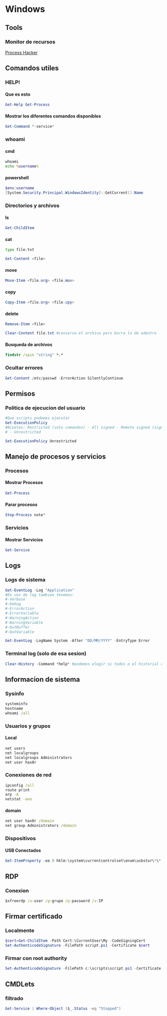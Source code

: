 # Windows

## Tools

### Monitor de recursos

[Process Hacker](https://processhacker.sourceforge.io/)

## Comandos utiles

### HELP!

#### Que es esto

```powershell
Get-Help Get-Process
```

#### Mostrar los diferentes comandos disponibles

```powershell
Get-Command *-service*
```

### whoami

#### cmd

```cmd
whoami
echo %username%
```

#### powershell

```powershell
$env:username
[System.Security.Principal.WindowsIdentity]::GetCurrent().Name
```

### Directorios y archivos

#### ls

```powershell
Get-ChildItem
```

#### cat

```cmd
type file.txt
```

```powershell
Get-Content <file>
```

#### move 

```powershell
Move-Item <file.org> <file.mov>
```

#### copy

```powershell
Copy-Item <file.org> <file.cpy>
```

#### delete

```powershell
Remove-Item <file>
```

```powershell
Clear-Content file.txt #conserva el archivo pero borra lo de adentro
```

#### Busqueda de archivos

```cmd
findstr /spin "string" *.* 
```

### Ocultar errores

```powershell
Get-Content /etc/passwd -ErrorAction SilentlyContinue
```

## Permisos

### Politica de ejecucion del usuario

```powershell
#Que scripts podemos ejecutar
Get-ExecutionPolicy
#Niveles: Restricted (solo comandos) - All signed - Remote signed (signed+local script)
# - Unrestricted

Set-ExecutionPolicy Unrestricted
```

## Manejo de procesos y servicios

### Procesos

#### Mostrar Procesos

```powershell
Get-Process
```

#### Parar procesos

```powershell
Stop-Process note*
```

### Servicios

#### Mostrar Servicios

```powershell
Get-Service
```

## Logs

### Logs de sistema

```powershell
Get-EventLog -Log "Application"
#En vez de log tambien tenemos:
#-Verbose
#-Debug
#-ErrorAction
#-ErrorVariable
#-WarningAction
#-WarningVariable
#-OutBuffer
#-OutVariable

Get-EventLog -LogName System -After "DD/MM/YYYY" -EntryType Error
```

### Terminal log (solo de esa sesion)

```powershell
Clear-History -Command *help* #podemos elegir si todos o el historial de ciertos comandos
```

## Informacion de sistema

### Sysinfo

```cmd
systeminfo
hostname
whoami /all
```

### Usuarios y grupos

#### Local

```cmd
net users
net localgroups
net localgroups Administrators
net user hax0r
```

### Conexiones de red

```cmd
ipconfig /all
route print
arp -A
netstat -ano
```

#### domain

```cmd
net user hax0r /domain
net group Administrators /domain
```

### Dispositivos

#### USB Conectados

```powershell
Get-ItemProperty -ea 0 hklm:\system\currentcontrolset\enum\usbstor\*\* | select FriendlyName, PSChildName	
```

## RDP

### Conexion

```cmd
$xfreerdp /u:user /g:grupo /p:password /v:IP
```

## Firmar certificado

### Localmente

```powershell
$cert=Get-ChildItem -Path Cert:\CurrentUser\My -CodeSigningCert
Set-AuthenticodeSignature -FilePath script.ps1 -Certificate $cert
```

### Firmar con root authority

```powershell
Set-AuthenticodeSignature -FilePath c:\scripts\script.ps1 -Certificate $cert -IncludeChain All -TimestampServer "http://timestamp.fabrikam.com/scripts/timstamper.dll"
```

## CMDLets

### filtrado

```powershell
Get-Service | Where-Object ($_.Status -eq "Stopped")
```